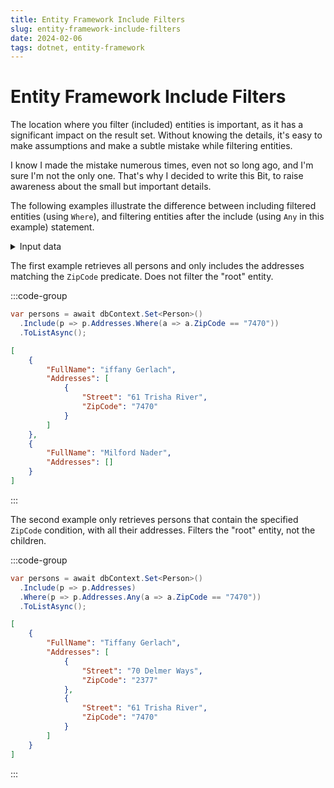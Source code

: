 ```yaml
---
title: Entity Framework Include Filters
slug: entity-framework-include-filters
date: 2024-02-06
tags: dotnet, entity-framework
---
```


# Entity Framework Include Filters

The location where you filter (included) entities is important, as it has a significant impact on the result set.
Without knowing the details, it's easy to make assumptions and make a subtle mistake while filtering entities.

I know I made the mistake numerous times, even not so long ago, and I'm sure I'm not the only one.
That's why I decided to write this Bit, to raise awareness about the small but important details.

The following examples illustrate the difference between including filtered entities (using `Where`), and filtering
entities after the include (using `Any` in this example) statement.

<details>
<summary>Input data</summary>

```json
[
	{
		"FullName": "Tiffany Gerlach",
		"Addresses": [
			{
				"Street": "70 Delmer Ways",
				"ZipCode": "2377"
			},
			{
				"Street": "61 Trisha River",
				"ZipCode": "7470"
			}
		]
	},
	{
		"FullName": "Milford Nader",
		"Addresses": [
			{
				"Street": "86 Feeney Pine",
				"ZipCode": "6560"
			},
			{
				"Street": "23 Hauck Run",
				"ZipCode": "3610"
			}
		]
	}
]
```

</details>

The first example retrieves all persons and only includes the addresses matching the `ZipCode` predicate.
Does not filter the "root" entity.

:::code-group

```cs {2} [title=Include Filter]
var persons = await dbContext.Set<Person>()
  .Include(p => p.Addresses.Where(a => a.ZipCode == "7470"))
  .ToListAsync();
```

```json [title=Result]
[
	{
		"FullName": "iffany Gerlach",
		"Addresses": [
			{
				"Street": "61 Trisha River",
				"ZipCode": "7470"
			}
		]
	},
	{
		"FullName": "Milford Nader",
		"Addresses": []
	}
]
```

:::

The second example only retrieves persons that contain the specified `ZipCode` condition, with all their addresses.
Filters the "root" entity, not the children.

:::code-group

```cs {2-3} [title=Filter After Include]
var persons = await dbContext.Set<Person>()
  .Include(p => p.Addresses)
  .Where(p => p.Addresses.Any(a => a.ZipCode == "7470"))
  .ToListAsync();
```

```json [title=Result]
[
	{
		"FullName": "Tiffany Gerlach",
		"Addresses": [
			{
				"Street": "70 Delmer Ways",
				"ZipCode": "2377"
			},
			{
				"Street": "61 Trisha River",
				"ZipCode": "7470"
			}
		]
	}
]
```

:::
